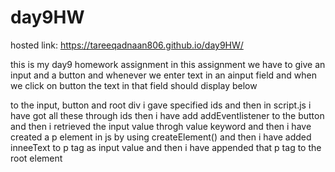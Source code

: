 # day9HW

hosted link: https://tareeqadnaan806.github.io/day9HW/

this is my day9 homework assignment in this assignment we have to give an input and a button and whenever we enter text in an ainput field and when we click on button the text in that field should display below

to the input, button and root div i gave specified ids and then in script.js i have got all these through ids then i have add addEventlistener to the button and then i retrieved the input value throgh value keyword and then i have created a p element in js by using createElement() and then i have added inneeText to p tag as input value and then i have appended that p tag to the root element
